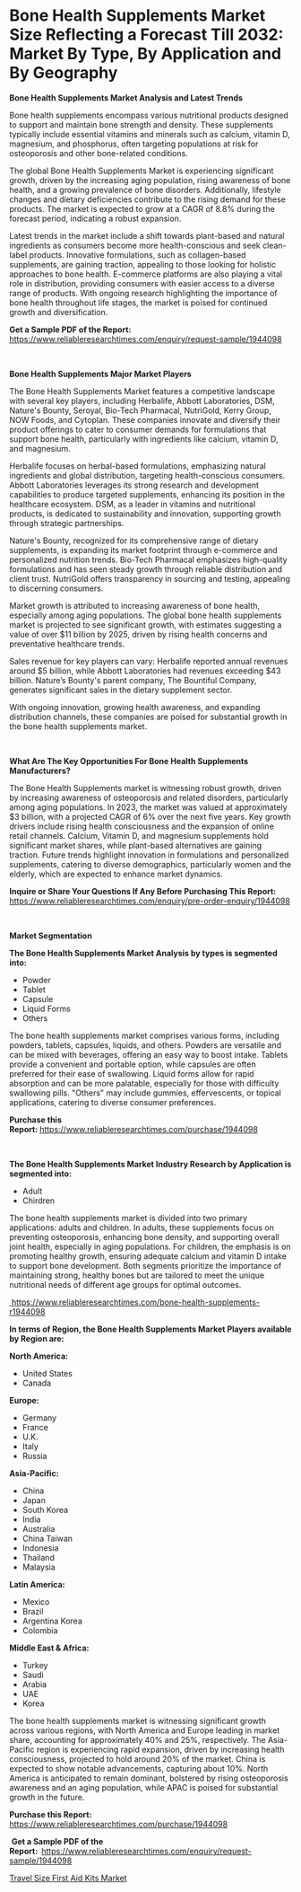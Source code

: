 <p><h1>Bone Health Supplements Market Size Reflecting a Forecast Till 2032: Market By Type, By Application and By Geography</h1></p><p><strong>Bone Health Supplements Market Analysis and Latest Trends</strong></p>
<p><p>Bone health supplements encompass various nutritional products designed to support and maintain bone strength and density. These supplements typically include essential vitamins and minerals such as calcium, vitamin D, magnesium, and phosphorus, often targeting populations at risk for osteoporosis and other bone-related conditions. </p><p>The global Bone Health Supplements Market is experiencing significant growth, driven by the increasing aging population, rising awareness of bone health, and a growing prevalence of bone disorders. Additionally, lifestyle changes and dietary deficiencies contribute to the rising demand for these products. The market is expected to grow at a CAGR of 8.8% during the forecast period, indicating a robust expansion.</p><p>Latest trends in the market include a shift towards plant-based and natural ingredients as consumers become more health-conscious and seek clean-label products. Innovative formulations, such as collagen-based supplements, are gaining traction, appealing to those looking for holistic approaches to bone health. E-commerce platforms are also playing a vital role in distribution, providing consumers with easier access to a diverse range of products. With ongoing research highlighting the importance of bone health throughout life stages, the market is poised for continued growth and diversification.</p></p>
<p><strong>Get a Sample PDF of the Report:&nbsp;</strong> <a href="https://www.reliableresearchtimes.com/enquiry/request-sample/1944098?utm_campaign=2181&utm_medium=2&utm_source=Github&utm_content=ia&utm_term=08032025&utm_id=bone-health-supplements">https://www.reliableresearchtimes.com/enquiry/request-sample/1944098</a></p>
<p>&nbsp;</p>
<p><strong>Bone Health Supplements Major Market Players</strong></p>
<p><p>The Bone Health Supplements Market features a competitive landscape with several key players, including Herbalife, Abbott Laboratories, DSM, Nature's Bounty, Seroyal, Bio-Tech Pharmacal, NutriGold, Kerry Group, NOW Foods, and Cytoplan. These companies innovate and diversify their product offerings to cater to consumer demands for formulations that support bone health, particularly with ingredients like calcium, vitamin D, and magnesium.</p><p>Herbalife focuses on herbal-based formulations, emphasizing natural ingredients and global distribution, targeting health-conscious consumers. Abbott Laboratories leverages its strong research and development capabilities to produce targeted supplements, enhancing its position in the healthcare ecosystem. DSM, as a leader in vitamins and nutritional products, is dedicated to sustainability and innovation, supporting growth through strategic partnerships.</p><p>Nature's Bounty, recognized for its comprehensive range of dietary supplements, is expanding its market footprint through e-commerce and personalized nutrition trends. Bio-Tech Pharmacal emphasizes high-quality formulations and has seen steady growth through reliable distribution and client trust. NutriGold offers transparency in sourcing and testing, appealing to discerning consumers.</p><p>Market growth is attributed to increasing awareness of bone health, especially among aging populations. The global bone health supplements market is projected to see significant growth, with estimates suggesting a value of over $11 billion by 2025, driven by rising health concerns and preventative healthcare trends.</p><p>Sales revenue for key players can vary: Herbalife reported annual revenues around $5 billion, while Abbott Laboratories had revenues exceeding $43 billion. Nature’s Bounty's parent company, The Bountiful Company, generates significant sales in the dietary supplement sector.</p><p>With ongoing innovation, growing health awareness, and expanding distribution channels, these companies are poised for substantial growth in the bone health supplements market.</p></p>
<p>&nbsp;</p>
<p><strong>What Are The Key Opportunities For Bone Health Supplements Manufacturers?</strong></p>
<p><p>The Bone Health Supplements market is witnessing robust growth, driven by increasing awareness of osteoporosis and related disorders, particularly among aging populations. In 2023, the market was valued at approximately $3 billion, with a projected CAGR of 6% over the next five years. Key growth drivers include rising health consciousness and the expansion of online retail channels. Calcium, Vitamin D, and magnesium supplements hold significant market shares, while plant-based alternatives are gaining traction. Future trends highlight innovation in formulations and personalized supplements, catering to diverse demographics, particularly women and the elderly, which are expected to enhance market dynamics.</p></p>
<p><strong>Inquire or Share Your Questions If Any Before Purchasing This Report:</strong> <a href="https://www.reliableresearchtimes.com/enquiry/pre-order-enquiry/1944098?utm_campaign=2181&utm_medium=2&utm_source=Github&utm_content=ia&utm_term=08032025&utm_id=bone-health-supplements">https://www.reliableresearchtimes.com/enquiry/pre-order-enquiry/1944098</a></p>
<p>&nbsp;</p>
<p><strong>Market Segmentation</strong></p>
<p><strong>The Bone Health Supplements Market Analysis by types is segmented into:</strong></p>
<p><ul><li>Powder</li><li>Tablet</li><li>Capsule</li><li>Liquid Forms</li><li>Others</li></ul></p>
<p><p>The bone health supplements market comprises various forms, including powders, tablets, capsules, liquids, and others. Powders are versatile and can be mixed with beverages, offering an easy way to boost intake. Tablets provide a convenient and portable option, while capsules are often preferred for their ease of swallowing. Liquid forms allow for rapid absorption and can be more palatable, especially for those with difficulty swallowing pills. "Others" may include gummies, effervescents, or topical applications, catering to diverse consumer preferences.</p></p>
<p><strong>Purchase this Report:&nbsp;</strong><a href="https://www.reliableresearchtimes.com/purchase/1944098?utm_campaign=2181&utm_medium=2&utm_source=Github&utm_content=ia&utm_term=08032025&utm_id=bone-health-supplements">https://www.reliableresearchtimes.com/purchase/1944098</a></p>
<p>&nbsp;</p>
<p><strong>The Bone Health Supplements Market Industry Research by Application is segmented into:</strong></p>
<p><ul><li>Adult</li><li>Chirdren</li></ul></p>
<p><p>The bone health supplements market is divided into two primary applications: adults and children. In adults, these supplements focus on preventing osteoporosis, enhancing bone density, and supporting overall joint health, especially in aging populations. For children, the emphasis is on promoting healthy growth, ensuring adequate calcium and vitamin D intake to support bone development. Both segments prioritize the importance of maintaining strong, healthy bones but are tailored to meet the unique nutritional needs of different age groups for optimal outcomes.</p></p>
<p><a href="https://www.reliableresearchtimes.com/bone-health-supplements-r1944098?utm_campaign=2181&utm_medium=2&utm_source=Github&utm_content=ia&utm_term=08032025&utm_id=bone-health-supplements">&nbsp;https://www.reliableresearchtimes.com/bone-health-supplements-r1944098</a></p>
<p><strong>In terms of Region, the Bone Health Supplements Market Players available by Region are:</strong></p>
<p>
    <p> <strong> North America: </strong>
        <ul>
            <li>United States</li>
            <li>Canada</li>
        </ul>
        </p> 
    <p> <strong> Europe: </strong>
        <ul>
            <li>Germany</li>
            <li>France</li>
            <li>U.K.</li>
            <li>Italy</li>
            <li>Russia</li>
        </ul>
        </p> 
    <p> <strong> Asia-Pacific: </strong>
        <ul>
            <li>China</li>
            <li>Japan</li>
            <li>South Korea</li>
            <li>India</li>
            <li>Australia</li>
            <li>China Taiwan</li>
            <li>Indonesia</li>
            <li>Thailand</li>
            <li>Malaysia</li>
        </ul>
        </p> 
    <p> <strong> Latin America: </strong>
        <ul>
            <li>Mexico</li>
            <li>Brazil</li>
            <li>Argentina Korea</li>
            <li>Colombia</li>
        </ul>
        </p> 
    <p> <strong> Middle East & Africa: </strong>
        <ul>
            <li>Turkey</li>
            <li>Saudi</li>
            <li>Arabia</li>
            <li>UAE</li>
            <li>Korea</li>
        </ul>
    </p>
    </p>
<p><p>The bone health supplements market is witnessing significant growth across various regions, with North America and Europe leading in market share, accounting for approximately 40% and 25%, respectively. The Asia-Pacific region is experiencing rapid expansion, driven by increasing health consciousness, projected to hold around 20% of the market. China is expected to show notable advancements, capturing about 10%. North America is anticipated to remain dominant, bolstered by rising osteoporosis awareness and an aging population, while APAC is poised for substantial growth in the future.</p></p>
<p><strong>Purchase this Report: </strong><a href="https://www.reliableresearchtimes.com/purchase/1944098?utm_campaign=2181&utm_medium=2&utm_source=Github&utm_content=ia&utm_term=08032025&utm_id=bone-health-supplements">https://www.reliableresearchtimes.com/purchase/1944098</a></p>
<p>&nbsp;<strong>Get a Sample PDF of the Report:&nbsp;&nbsp;</strong><a href="https://www.reliableresearchtimes.com/enquiry/request-sample/1944098?utm_campaign=2181&utm_medium=2&utm_source=Github&utm_content=ia&utm_term=08032025&utm_id=bone-health-supplements">https://www.reliableresearchtimes.com/enquiry/request-sample/1944098</a></p>
<p><strong></strong></p>
<p><p><a href="https://github.com/AshikRahman991/Market-Research-Report-List-1/blob/main/travel-size-first-aid-kits-market.md?utm_campaign=2181&utm_medium=2&utm_source=Github&utm_content=ia&utm_term=08032025&utm_id=bone-health-supplements">Travel Size First Aid Kits Market</a></p></p>